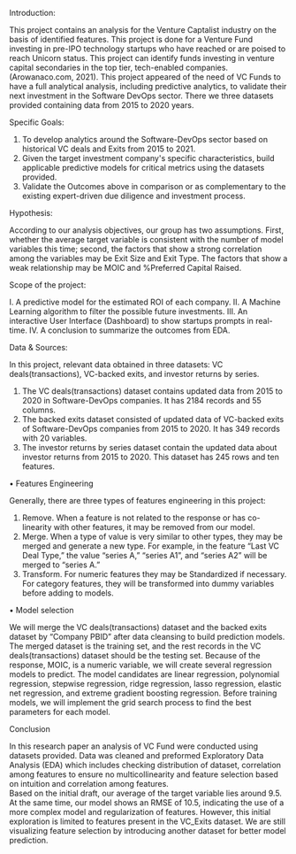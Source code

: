 Introduction:

This project contains an analysis for the Venture Captalist industry on the basis of identified features.
This project is done for a Venture Fund investing in pre-IPO technology startups who have reached or are poised to reach Unicorn status.
This project can identify funds investing in venture capital secondaries in the top tier, tech-enabled companies. (Arowanaco.com, 2021).
This project appeared of the need of VC Funds to have a full analytical analysis, including predictive analytics, to validate their next investment in the Software DevOps sector. 
There we three datasets provided containing data from 2015 to 2020 years.


Specific Goals:

1.	To develop analytics around the Software-DevOps sector based on historical VC deals and Exits from 2015 to 2021.
2.	Given the target investment company's specific characteristics, build applicable predictive models for critical metrics using the datasets provided.
3.	Validate the Outcomes above in comparison or as complementary to the existing expert-driven due diligence and investment process.


Hypothesis:

According to our analysis objectives, our group has two assumptions.
First, whether the average target variable is consistent with the number of model variables this time; 
second, the factors that show a strong correlation among the variables may be Exit Size and Exit Type. 
The factors that show a weak relationship may be MOIC and %Preferred Capital Raised.


Scope of the project:

I.	A predictive model for the estimated ROI of each company.
II.	A Machine Learning algorithm to filter the possible future investments.
III.	An interactive User Interface (Dashboard) to show startups prompts in real-time.
IV.	A conclusion to summarize the outcomes from EDA.


Data & Sources:

In this project, relevant data obtained in three datasets: VC deals(transactions), VC-backed exits, and investor returns by series.
1.	The VC deals(transactions) dataset contains updated data from 2015 to 2020 in Software-DevOps companies. It has 2184 records and 55 columns.
2.	The backed exits dataset consisted of updated data of VC-backed exits of Software-DevOps companies from 2015 to 2020. It has 349 records with 20 variables.
3.	The investor returns by series dataset contain the updated data about investor returns from 2015 to 2020. This dataset has 245 rows and ten features.


•	Features Engineering


Generally, there are three types of features engineering in this project:
1.	Remove. When a feature is not related to the response or has co-linearity with other features, it may be removed from our model.
2.	Merge. When a type of value is very similar to other types, they may be merged and generate a new type. For example, in the feature “Last VC Deal Type,” the value “series A,” “series A1”, and “series A2” will be merged to “series A.”
3.	Transform. For numeric features they may be Standardized if necessary. For category features, they will be transformed into dummy variables before adding to models.


•	Model selection

We will merge the VC deals(transactions) dataset and the backed exits dataset by “Company PBID” after data cleansing to build prediction models.
The merged dataset is the training set, and the rest records in the VC deals(transactions) dataset should be the testing set.
Because of the response, MOIC, is a numeric variable, we will create several regression models to predict.
The model candidates are linear regression, polynomial regression, stepwise regression, ridge regression, lasso regression, elastic net regression, and extreme gradient boosting regression.
Before training models, we will implement the grid search process to find the best parameters for each model.


Conclusion

In this research paper an analysis of VC Fund were conducted using datasets provided. Data was cleaned and 
preformed Exploratory Data Analysis (EDA) which includes checking distribution of dataset, correlation among 
features to ensure no multicollinearity and feature selection based on intuition and correlation among features.  
Based on the initial draft, our average of the target variable lies around 9.5. At the same time, our model shows an RMSE of 10.5,
indicating the use of a more complex model and regularization of features. However, this initial exploration is limited to features present in the VC_Exits dataset.
We are still visualizing feature selection by introducing another dataset for better model prediction.



